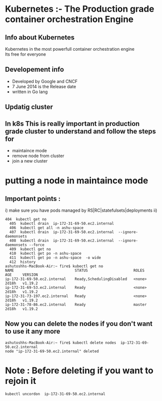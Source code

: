 # Kubernetes :- The Production grade container orchestration  Engine 
## Info about Kubernetes
Kubernetes in the most powerfull container orchestration engine <br/>
Its free for everyone <br/>
## Developement  info 
<ul>
	<li> Developed by Google and CNCF  </li>
	<li> 7 June 2014 is the Release date  </li>
	<li> written in Go lang  </li>
	
</ul>

## Updatig cluster 

## In k8s This is really important in production grade cluster to understand and follow the steps for

<ul>
	<li> maintaince mode </li>
	<li> remove node from cluster </li>
	<li> join a new cluster  </li>
	
</ul>

# putting a node in maintaince mode 

## Important points : 

i) make sure you have pods managed by RS|RC|statefulsets|deployments 
ii) 

```
404  kubectl get no
  405  kubectl drain  ip-172-31-69-50.ec2.internal 
  406  kubectl get all -n ashu-space 
  407  kubectl drain  ip-172-31-69-50.ec2.internal  --ignore-daemonsets 
  408  kubectl drain  ip-172-31-69-50.ec2.internal  --ignore-daemonsets --force
  409  kubectl get no
  410  kubectl get po -n ashu-space 
  411  kubectl get po -n ashu-space  -o wide
  412  history 
ashutoshhs-MacBook-Air:~ fire$ kubectl get no
NAME                            STATUS                     ROLES    AGE     VERSION
ip-172-31-69-50.ec2.internal    Ready,SchedulingDisabled   <none>   2d18h   v1.19.2
ip-172-31-69-53.ec2.internal    Ready                      <none>   2d18h   v1.19.2
ip-172-31-73-197.ec2.internal   Ready                      <none>   2d18h   v1.19.2
ip-172-31-78-86.ec2.internal    Ready                      master   2d18h   v1.19.2

```

## Now you can delete the nodes if you don't want to use it any more

```
ashutoshhs-MacBook-Air:~ fire$ kubectl delete nodes  ip-172-31-69-50.ec2.internal 
node "ip-172-31-69-50.ec2.internal" deleted

```

# Note : Before deleting if you want to rejoin it 

```
kubectl uncordon  ip-172-31-69-50.ec2.internal
```


	
	
